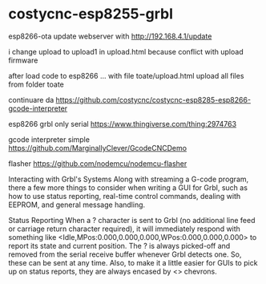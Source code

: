 # costycnc-esp8255-grbl

esp8266-ota update webserver with http://192.168.4.1/update

i change upload to upload1 in upload.html because conflict with upload firmware

after load code to esp8266 ... with file toate/upload.html upload all files from folder toate

continuare da https://github.com/costycnc/costycnc-esp8285-esp8266-gcode-interpreter

esp8266 grbl only serial https://www.thingiverse.com/thing:2974763

gcode interpreter simple https://github.com/MarginallyClever/GcodeCNCDemo

flasher https://github.com/nodemcu/nodemcu-flasher


Interacting with Grbl's Systems
Along with streaming a G-code program, there a few more things to consider when writing a GUI for Grbl, such as how to use status reporting, real-time control commands, dealing with EEPROM, and general message handling.

Status Reporting
When a ? character is sent to Grbl (no additional line feed or carriage return character required), it will immediately respond with something like <Idle,MPos:0.000,0.000,0.000,WPos:0.000,0.000,0.000> to report its state and current position. The ? is always picked-off and removed from the serial receive buffer whenever Grbl detects one. So, these can be sent at any time. Also, to make it a little easier for GUIs to pick up on status reports, they are always encased by <> chevrons.
